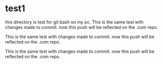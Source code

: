 # test1
this directory is test for git bash on my pc.
This is the same test with changes made to commit.
now this push will be reflected on the .com repo.

This is the same test with changes made to commit.
now this push will be reflected on the .com repo.

This is the same test with changes made to commit.
now this push will be reflected on the .com repo.
